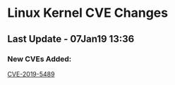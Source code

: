 
# **Linux Kernel CVE Changes**

## Last Update - 07Jan19 13:36

### **New CVEs Added:**

[CVE-2019-5489](https://www.linuxkernelcves.com/#/cves/CVE-2019-5489)  
